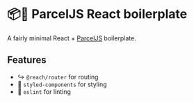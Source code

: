 # 📦🚀 ParcelJS React boilerplate

A fairly minimal React + [ParcelJS](https://parceljs.org) boilerplate.

## Features

- ↪️ `@reach/router` for routing
- 💅 `styled-components` for styling
- 🚨 `eslint` for linting
